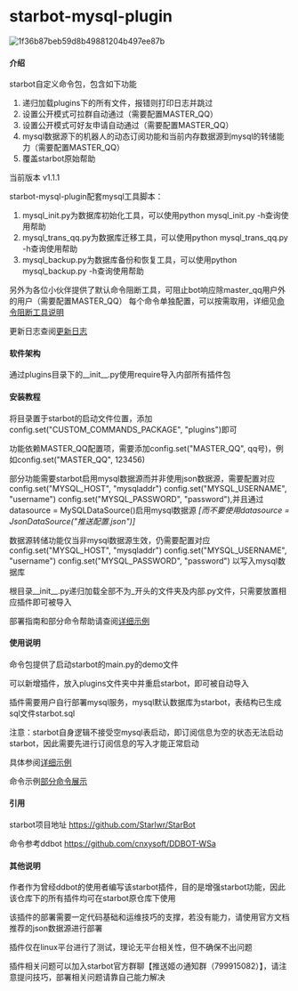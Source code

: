 # starbot-mysql-plugin
![1f36b87beb59d8b49881204b497ee87b](https://github.com/user-attachments/assets/580c0838-45b7-4cba-9217-1a61ef77ab47)
#### 介绍

starbot自定义命令包，包含如下功能

1. 递归加载plugins下的所有文件，报错则打印日志并跳过
2. 设置公开模式可拉群自动通过（需要配置MASTER_QQ）
3. 设置公开模式可好友申请自动通过（需要配置MASTER_QQ）
4. mysql数据源下的机器人的动态订阅功能和当前内存数据源到mysql的转储能力（需要配置MASTER_QQ）
5. 覆盖starbot原始帮助

当前版本 v1.1.1

starbot-mysql-plugin配套mysql工具脚本：

1. mysql_init.py为数据库初始化工具，可以使用python mysql_init.py -h查询使用帮助
2. mysql_trans_qq.py为数据库迁移工具，可以使用python mysql_trans_qq.py -h查询使用帮助
3. mysql_backup.py为数据库备份和恢复工具，可以使用python mysql_backup.py -h查询使用帮助

另外为各位小伙伴提供了默认命令阻断工具，可阻止bot响应除master_qq用户外的用户（需要配置MASTER_QQ）
每个命令单独配置，可以按需取用，详细见[命令阻断工具说明](./CMD_BLOCK.md)

更新日志查阅[更新日志](./UPDATE_LOG.md)

#### 软件架构

通过plugins目录下的__init__.py使用require导入内部所有插件包

#### 安装教程

将目录置于starbot的启动文件位置，添加config.set("CUSTOM_COMMANDS_PACKAGE", "plugins")即可

功能依赖MASTER_QQ配置项，需要添加config.set("MASTER_QQ", qq号)，例如config.set("MASTER_QQ", 123456)

部分功能需要starbot启用mysql数据源而并非使用json数据源，需要配置对应config.set("MYSQL_HOST", "mysqladdr") config.set("MYSQL_USERNAME", "username") config.set("MYSQL_PASSWORD", "password"),并且通过datasource = MySQLDataSource()启用mysql数据源
 _[而不要使用datasource = JsonDataSource("推送配置.json")]_ 

数据源转储功能仅当非mysql数据源生效，仍需要配置对应config.set("MYSQL_HOST", "mysqladdr") config.set("MYSQL_USERNAME", "username") config.set("MYSQL_PASSWORD", "password") 以写入mysql数据库

根目录__init__.py递归加载全部不为_开头的文件夹及内部.py文件，只需要放置相应插件即可被导入

部署指南和部分命令帮助请查阅[详细示例](./EXAMPLE.md)

#### 使用说明

命令包提供了启动starbot的main.py的demo文件

可以新增插件，放入plugins文件夹中并重启starbot，即可被自动导入

插件需要用户自行部署mysql服务，mysql默认数据库为starbot，表结构已生成sql文件starbot.sql

注意：starbot自身逻辑不接受空mysql表启动，即订阅信息为空的状态无法启动starbot，因此需要先进行订阅信息的写入才能正常启动

具体参阅[详细示例](./EXAMPLE.md)

命令示例[部分命令展示](./MENU.md)

#### 引用

starbot项目地址 https://github.com/Starlwr/StarBot

命令参考ddbot https://github.com/cnxysoft/DDBOT-WSa

#### 其他说明

作者作为曾经ddbot的使用者编写该starbot插件，目的是增强starbot功能，因此该仓库下的所有插件均可在starbot原仓库下使用

该插件的部署需要一定代码基础和运维技巧的支撑，若没有能力，请使用官方文档推荐的json数据源进行部署

插件仅在linux平台进行了测试，理论无平台相关性，但不确保不出问题

插件相关问题可以加入starbot官方群聊【推送姬の通知群（799915082）】，请注意提问技巧，部署相关问题请靠自己能力解决
